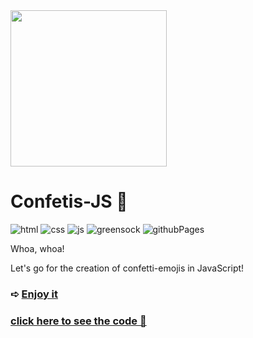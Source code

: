 <img src="https://github.com/z-bj/Confetis-JS/blob/master/emoji-explosion.gif" height="250" />

# Confetis-JS 🍣

![html](https://img.shields.io/badge/HTML5-E34F26.svg?style=for-the-badge&logo=HTML5&logoColor=white)
![css](https://img.shields.io/badge/CSS3-1572B6.svg?style=for-the-badge&logo=CSS3&logoColor=white)
![js](https://img.shields.io/badge/JavaScript-F7DF1E.svg?style=for-the-badge&logo=JavaScript&logoColor=black)
![greensock](https://img.shields.io/badge/GreenSock-88CE02.svg?style=for-the-badge&logo=GreenSock&logoColor=white)
![githubPages](https://img.shields.io/badge/GitHub%20Pages-222222.svg?style=for-the-badge&logo=GitHub-Pages&logoColor=white)


Whoa, whoa!

Let's go for the creation of confetti-emojis in JavaScript! 


### ➪ [Enjoy it](https://z-bj.github.io/Confetis-JS/) 

### [click here to see the code 👀](https://github.com/z-bj/Confetis-JS/blob/master/app.js)
